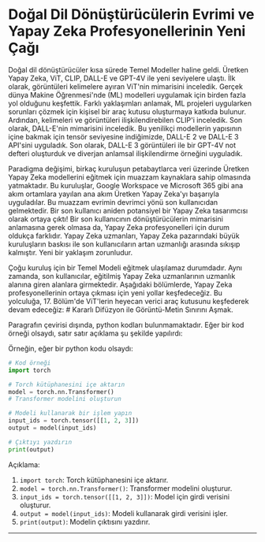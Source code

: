 # Doğal Dil Dönüştürücülerin Evrimi ve Yapay Zeka Profesyonellerinin Yeni Çağı

Doğal dil dönüştürücüler kısa sürede Temel Modeller haline geldi. Üretken Yapay Zeka, ViT, CLIP, DALL-E ve GPT-4V ile yeni seviyelere ulaştı. İlk olarak, görüntüleri kelimelere ayıran ViT'nin mimarisini inceledik. Gerçek dünya Makine Öğrenmesi'nde (ML) modelleri uygulamak için birden fazla yol olduğunu keşfettik. Farklı yaklaşımları anlamak, ML projeleri uygularken sorunları çözmek için kişisel bir araç kutusu oluşturmaya katkıda bulunur. Ardından, kelimeleri ve görüntüleri ilişkilendirebilen CLIP'i inceledik. Son olarak, DALL-E'nin mimarisini inceledik. Bu yenilikçi modellerin yapısının içine bakmak için tensör seviyesine indiğimizde, DALL-E 2 ve DALL-E 3 API'sini uyguladık. Son olarak, DALL-E 3 görüntüleri ile bir GPT-4V not defteri oluşturduk ve diverjan anlamsal ilişkilendirme örneğini uyguladık.

Paradigma değişimi, birkaç kuruluşun petabaytlarca veri üzerinde Üretken Yapay Zeka modellerini eğitmek için muazzam kaynaklara sahip olmasında yatmaktadır. Bu kuruluşlar, Google Workspace ve Microsoft 365 gibi ana akım ortamlara yayılan ana akım Üretken Yapay Zeka'yı başarıyla uyguladılar. Bu muazzam evrimin devrimci yönü son kullanıcıdan gelmektedir. Bir son kullanıcı aniden potansiyel bir Yapay Zeka tasarımcısı olarak ortaya çıktı! Bir son kullanıcının dönüştürücülerin mimarisini anlamasına gerek olmasa da, Yapay Zeka profesyonelleri için durum oldukça farklıdır. Yapay Zeka uzmanları, Yapay Zeka pazarındaki büyük kuruluşların baskısı ile son kullanıcıların artan uzmanlığı arasında sıkışıp kalmıştır. Yeni bir yaklaşım zorunludur.

Çoğu kuruluş için bir Temel Modeli eğitmek ulaşılamaz durumdadır. Aynı zamanda, son kullanıcılar, eğitilmiş Yapay Zeka uzmanlarının uzmanlık alanına giren alanlara girmektedir. Aşağıdaki bölümlerde, Yapay Zeka profesyonellerinin ortaya çıkması için yeni yollar keşfedeceğiz. Bu yolculuğa, 17. Bölüm'de ViT'lerin heyecan verici araç kutusunu keşfederek devam edeceğiz: # Kararlı Difüzyon ile Görüntü-Metin Sınırını Aşmak.

Paragrafın çevirisi dışında, python kodları bulunmamaktadır. Eğer bir kod örneği olsaydı, satır satır açıklama şu şekilde yapılırdı:

Örneğin, eğer bir python kodu olsaydı:
```python
# Kod örneği
import torch

# Torch kütüphanesini içe aktarın
model = torch.nn.Transformer()  
# Transformer modelini oluşturun

# Modeli kullanarak bir işlem yapın
input_ids = torch.tensor([[1, 2, 3]])
output = model(input_ids)

# Çıktıyı yazdırın
print(output)
```
Açıklama:
1. `import torch`: Torch kütüphanesini içe aktarır.
2. `model = torch.nn.Transformer()`: Transformer modelini oluşturur.
3. `input_ids = torch.tensor([[1, 2, 3]])`: Model için girdi verisini oluşturur.
4. `output = model(input_ids)`: Modeli kullanarak girdi verisini işler.
5. `print(output)`: Modelin çıktısını yazdırır.

---

